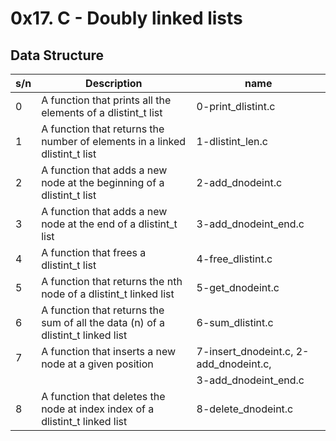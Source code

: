 # 0x17. C - Doubly linked lists

## Data Structure

| s/n | Description                                                                     | name                                   |
| --- | ------------------------------------------------------------------------------- | -------------------------------------- |
| 0   | A function that prints all the elements of a dlistint_t list                    | 0-print_dlistint.c                     |
| 1   | A function that returns the number of elements in a linked dlistint_t list      | 1-dlistint_len.c                       |
| 2   | A function that adds a new node at the beginning of a dlistint_t list           | 2-add_dnodeint.c                       |
| 3   | A function that adds a new node at the end of a dlistint_t list                 | 3-add_dnodeint_end.c                   |
| 4   | A function that frees a dlistint_t list                                         | 4-free_dlistint.c                      |
| 5   | A function that returns the nth node of a dlistint_t linked list                | 5-get_dnodeint.c                       |
| 6   | A function that returns the sum of all the data (n) of a dlistint_t linked list | 6-sum_dlistint.c                       |
| 7   | A function that inserts a new node at a given position                          | 7-insert_dnodeint.c, 2-add_dnodeint.c, |
|     |                                                                                 | 3-add_dnodeint_end.c                   |
| 8   | A function that deletes the node at index index of a dlistint_t linked list     | 8-delete_dnodeint.c                    |
